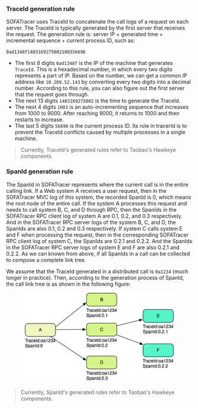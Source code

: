 ### TraceId generation rule

SOFATracer uses TraceId to concatenate the call logs of a request on each server. The TraceId is typically generated by the first server that receives the request. The generation rule is: server IP + generated time + incremental sequence + current process ID, such as:

```text
0ad1348f1403169275002100356696
```

- The first 8 digits `0ad1348f` is the IP of the machine that generates `TraceId`. This is a hexadecimal number, in which every two digits represents a part of IP. Based on the number, we can get a common IP address like `10.209.52.143` by converting every two digits into a decimal number. According to this rule, you can also figure out the first server that the request goes through.
- The next 13 digits `1403169275002` is the time to generate the TraceId.
- The next 4 digits `1003` is an auto-incrementing sequence that increases from 1000 to 9000. After reaching 9000, it returns to 1000 and then restarts to increase.
- The last 5 digits `56696` is the current process ID. Its role in tracerId is to prevent the TraceId conflicts caused by multiple processes in a single machine.

> Currently, TraceId's generated rules refer to Taobao's Hawkeye components. 


### SpanId generation rule

The SpanId in SOFATracer represents where the current call is in the entire calling link. If a Web system A receives a user request, then in the SOFATracer MVC log of this system, the recorded SpanId is 0, which means the root node of the entire call. If the system A processes this request and needs to call system B, C, and D through RPC, then the SpanIds in the SOFATracer RPC client log of system A are 0.1, 0.2, and 0.3 respectively. And in the SOFATracer RPC server logs of the system B, C, and D, the SpanIds are also 0.1, 0.2 and 0.3 respectively. If system C calls system E and F when processing the request, then in the corresponding SOFATracer RPC client log of system C, the SpanIds are 0.2.1 and 0.2.2. And the SpanIds in the SOFATracer RPC server logs of system E and F are also 0.2.1 and 0.2.2. As we can known from above, if all SpanIds in a call can be collected to compose a complete link tree.

We assume that the TraceId generated in a distributed call is `0a1234` (much longer in practice). Then, according to the generation process of SpanId, the call link tree is as shown in the following figure:

<center>

![traceId](./resources/traceid.png) 

</center>

> Currently, SpanId's generated rules refer to Taobao's Hawkeye components. 